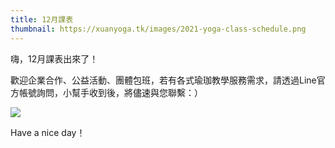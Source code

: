 ```yaml
---
title: 12月課表
thumbnail: https://xuanyoga.tk/images/2021-yoga-class-schedule.png
---
```

嗨，12月課表出來了！

歡迎企業合作、公益活動、團體包班，若有各式瑜珈教學服務需求，請透過Line官方帳號詢問，小幫手收到後，將儘速與您聯繫：）

![](https://xuanyoga.tk/images/class-schedule-planner.png)

Have a nice day！